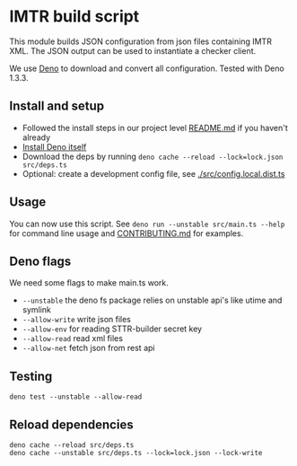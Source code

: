 # IMTR build script

This module builds JSON configuration from json files containing IMTR XML.
The JSON output can be used to instantiate a checker client.

We use [Deno](https://deno.land) to download and convert all configuration. Tested with Deno 1.3.3.

## Install and setup

- Followed the install steps in our project level [README.md](../../README.md) if you haven't already
- [Install Deno itself](https://deno.land/#installation)
- Download the deps by running `deno cache --reload --lock=lock.json src/deps.ts`
- Optional: create a development config file, see [./src/config.local.dist.ts](./src/config.local.dist.ts)

## Usage

You can now use this script. See `deno run --unstable src/main.ts --help` for command line usage and
[CONTRIBUTING.md](../../CONTRIBUTING.md) for examples.

## Deno flags

We need some flags to make main.ts work.

- `--unstable` the deno fs package relies on unstable api's like utime and symlink
- `--allow-write` write json files
- `--allow-env` for reading STTR-builder secret key
- `--allow-read` read xml files
- `--allow-net` fetch json from rest api

## Testing

```
deno test --unstable --allow-read
```

## Reload dependencies

```
deno cache --reload src/deps.ts
deno cache --unstable src/deps.ts --lock=lock.json --lock-write
```
